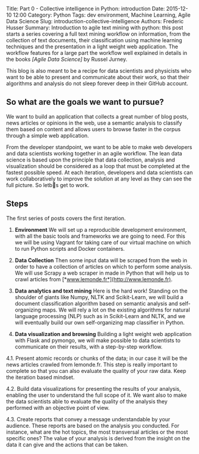 Title: Part 0 - Collective intelligence in Python: introduction
Date: 2015-12-10 12:00
Category: Python
Tags: dev environment, Machine Learning, Agile Data Science
Slug: introduction-collective-intelligence
Authors: Frederic Husser
Summary: Introduction to agile text mining with python: this post starts a series covering a full text mining workflow on information, from the collection of text documents, their classification using machine learning techniques and the presentation in a light weight web application. The workflow features for a large part the workflow well explained in details in the books *[Agile Data Science]* by Russel Jurney.

This blog is also meant to be a recipe for data scientists and physicists who want to be able to present and communicate about their work, so that their algorithms and analysis do not sleep forever deep in their GitHub account.

## So what are the goals we want to pursue?

We want to build an application that collects a great number of blog posts, news articles or opinions in the web, use a semantic analysis to classify them based on content and allows users to browse faster in the corpus through a simple web application.

From the developer standpoint, we want to be able to make web developers and data scientists working together in an agile workflow. The lean data science is based upon the principle that data collection, analysis and visualization should be considered as a loop that must be completed at the fastest possible speed. At each iteration, developers and data scientists can work collaboratively to improve the solution at any level as they can see the full picture. So letb s get to work.

## Steps

The first series of posts covers the first iteration.

1.  **Environment**
We will set up a reproducible development environment, with all the basic tools and frameworks we are going to need. For this we will be using Vagrant for taking care of our virtual machine on which to run Python scripts and Docker containers.

2.  **Data Collection**
Then some input data will be scraped from the web in order to have a collection of articles on which to perform some analysis. We will use Scrapy a web scraper in made in Python that will help us to crawl articles from [*www.lemonde.fr*](http://www.lemonde.fr).

3.  **Data analytics and text mining**
Here is the hard work! Standing on the shoulder of giants like Numpy, NLTK and Scikit-Learn, we will build a document classification algorithm based on semantic analysis and self-organizing maps. We will rely a lot on the existing algorithms for natural language processing (NLP) such as in Scikit-Learn and NLTK, and we will eventually build our own self-organizing map classifier in Python.

4.  **Data visualization and browsing**
Building a light weight web application with Flask and pymongo, we will make possible to data scientists to communicate on their results, with a step-by-step workflow.

  4.1.  Present atomic records or chunks of the data; in our case it will be the news articles crawled from lemonde.fr. This step is really important to complete so that you can also evaluate the quality of your raw data. Keep the iteration based mindset.

  4.2.  Build data visualizations for presenting the results of your analysis, enabling the user to understand the full scope of it. We want also to make the data scientists able to evaluate the quality of the analysis they performed with an objective point of view.

  4.3.  Create reports that convey a message understandable by your audience. These reports are based on the analysis you conducted. For instance, what are the hot topics, the most transversal articles or the most specific ones? The value of your analysis is derived from the insight on the data it can give and the actions that can be taken.


